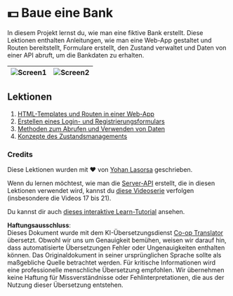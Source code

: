 <!--
CO_OP_TRANSLATOR_METADATA:
{
  "original_hash": "830359535306594b448db6575ce5cdee",
  "translation_date": "2025-08-24T13:26:08+00:00",
  "source_file": "7-bank-project/README.md",
  "language_code": "de"
}
-->
# :dollar: Baue eine Bank

In diesem Projekt lernst du, wie man eine fiktive Bank erstellt. Diese Lektionen enthalten Anleitungen, wie man eine Web-App gestaltet und Routen bereitstellt, Formulare erstellt, den Zustand verwaltet und Daten von einer API abruft, um die Bankdaten zu erhalten.

| ![Screen1](../../../7-bank-project/images/screen1.png) | ![Screen2](../../../7-bank-project/images/screen2.png) |
|--------------------------------|--------------------------------|

## Lektionen

1. [HTML-Templates und Routen in einer Web-App](1-template-route/README.md)
2. [Erstellen eines Login- und Registrierungsformulars](2-forms/README.md)
3. [Methoden zum Abrufen und Verwenden von Daten](3-data/README.md)
4. [Konzepte des Zustandsmanagements](4-state-management/README.md)

### Credits

Diese Lektionen wurden mit :hearts: von [Yohan Lasorsa](https://twitter.com/sinedied) geschrieben.

Wenn du lernen möchtest, wie man die [Server-API](/7-bank-project/api/README.md) erstellt, die in diesen Lektionen verwendet wird, kannst du [diese Videoserie](https://aka.ms/NodeBeginner) verfolgen (insbesondere die Videos 17 bis 21).

Du kannst dir auch [dieses interaktive Learn-Tutorial](https://aka.ms/learn/express-api) ansehen.

**Haftungsausschluss**:  
Dieses Dokument wurde mit dem KI-Übersetzungsdienst [Co-op Translator](https://github.com/Azure/co-op-translator) übersetzt. Obwohl wir uns um Genauigkeit bemühen, weisen wir darauf hin, dass automatisierte Übersetzungen Fehler oder Ungenauigkeiten enthalten können. Das Originaldokument in seiner ursprünglichen Sprache sollte als maßgebliche Quelle betrachtet werden. Für kritische Informationen wird eine professionelle menschliche Übersetzung empfohlen. Wir übernehmen keine Haftung für Missverständnisse oder Fehlinterpretationen, die aus der Nutzung dieser Übersetzung entstehen.
